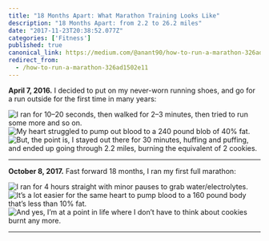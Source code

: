 ```yaml
---
title: "18 Months Apart: What Marathon Training Looks Like"
description: "18 Months Apart: from 2.2 to 26.2 miles"
date: "2017-11-23T20:38:52.077Z"
categories: ['Fitness']
published: true
canonical_link: https://medium.com/@anant90/how-to-run-a-marathon-326ad1502e11
redirect_from:
  - /how-to-run-a-marathon-326ad1502e11
---
```


**April 7, 2016.** I decided to put on my never-worn running shoes, and go for a run outside for the first time in many years:

![I ran for 10–20 seconds, then walked for 2–3 minutes, then tried to run some more and so on.](/assets/blog/18-months-apart-what-marathon-training-looks-like/asset-1.jpeg)![My heart struggled to pump out blood to a 240 pound blob of 40% fat.](/assets/blog/18-months-apart-what-marathon-training-looks-like/asset-2.jpeg)![But, the point is, I stayed out there for 30 minutes, huffing and puffing, and ended up going through 2.2 miles, burning the equivalent of 2 cookies.](/assets/blog/18-months-apart-what-marathon-training-looks-like/asset-3.jpeg)

---

**October 8, 2017.** Fast forward 18 months, I ran my first full marathon:

![I ran for 4 hours straight with minor pauses to grab water/electrolytes.](/assets/blog/18-months-apart-what-marathon-training-looks-like/asset-4.jpeg)![It’s a lot easier for the same heart to pump blood to a 160 pound body that’s less than 10% fat.](/assets/blog/18-months-apart-what-marathon-training-looks-like/asset-5.jpeg)![And yes, I’m at a point in life where I don’t have to think about cookies burnt any more.](/assets/blog/18-months-apart-what-marathon-training-looks-like/asset-6.jpeg)

---
